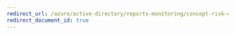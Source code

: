 ```yaml
---
redirect_url: /azure/active-directory/reports-monitoring/concept-risk-events
redirect_document_id: true
---
```

